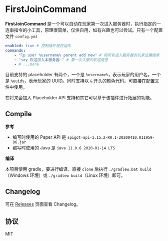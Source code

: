 # FirstJoinCommand

**FirstJoinCommand** 是一个可以自动在玩家第一次进入服务器时，执行指定的一连串指令的小工具，原理很简单，仅供自用，如有兴趣也可以尝试。只有一个配置文件 `config.yml`

```yaml
enabled: true # 控制插件是否运作
commands:
    - "lp user %username% parent add new" # 将所有进入服务器的玩家设置继承 `new` 组权限
    - "say 欢迎加入本服务器~" # 第一次入服的欢迎信息
    - # ...more
```

目前支持的 placeholder 有两个，一个是 `%username%`，表示玩家的用户名。一个是 `%uuid%`，表示玩家的 UUID。同时支持以 `&` 开头的颜色代码。可直接在配置文件中使用。

在将来会加入 Placeholder API 支持和其它可以基于该插件进行拓展的功能。

## Compile

**参考**

- 编写时使用的 Paper API 是 `spigot-api-1.15.2-R0.1-20200410.011959-86.jar`
- 编写时使用的 Java 是 `java 11.0.6 2020-01-14 LTS`

**编译**

本项目使用 gradle，要进行编译，直接 `clone` 后执行 `./gradlew.bat build`（Windows 环境）或 `./gradlew build`（Linux 环境）即可。

## Changelog

可在 [Releases](https://github.com/sotapmc/FirstJoinCommand/releases) 页面查看 Changelog。

## 协议

MIT
